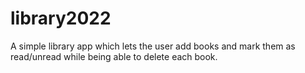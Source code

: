 # library2022

A simple library app which lets the user add books and mark them as read/unread while being able to delete each book.